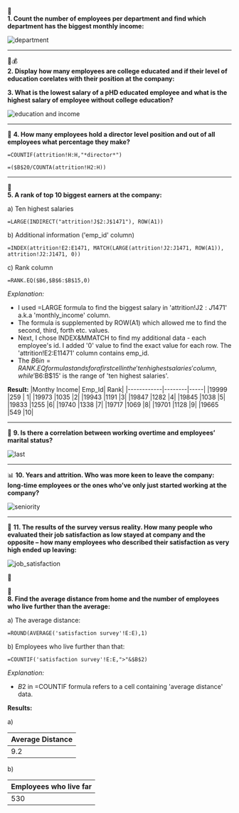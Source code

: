 :office:	
**1. Count the number of employees per department and find which department has the biggest
    monthly income:**
    
![department](https://i.imgur.com/oN5Aamg.png)
___
:school:💰	
**2. Display how many employees are college educated and if their level of education corelates with their position at the company:**

**3. What is the lowest salary of a pHD educated employee and what is the highest salary of employee without college education?**

![education and income](https://i.imgur.com/ruh8pYt.png)
___
:briefcase:
**4. How many employees hold a director level position and out of all employees what percentage they make?**
```excel
=COUNTIF(attrition!H:H,"*director*")
```
```excel
=($B$20/COUNTA(attrition!H2:H))
```
___
:money_with_wings:	
**5. A rank of top 10 biggest earners at the company:**

a) Ten highest salaries
```excel
=LARGE(INDIRECT("attrition!J$2:J$1471"), ROW(A1))
```

b) Additional information ('emp_id' column)
```excel
=INDEX(attrition!E2:E1471, MATCH(LARGE(attrition!J2:J1471, ROW(A1)), attrition!J2:J1471, 0))
```

c) Rank column
```excel
=RANK.EQ($B6,$B$6:$B$15,0)
```


*Explanation:*
- I used =LARGE formula to find the biggest salary in 'attrition!J$2:J$1471' a.k.a 'monthly_income' column.
- The formula is supplemented by ROW(A1) which allowed me to find the second, third, forth etc. values.
- Next, I chose INDEX&MMATCH to find my additional data - each employee's id. I added '0' value to find the exact value for each row. The 'attrition!E2:E11471' column contains emp_id.
- The $B6 in =RANK.EQ formula stands for a first cell in the 'ten highest salaries' column, while '$B$6:$B$15' is the range of 'ten highest salaries'.



**Result:**
|Monthy Income| Emp_Id| Rank|
|------------|--------|-----|
|19999	|259   | 1|
|19973	|1035	|2|
|19943	|1191	|3|
|19847	|1282	|4|
|19845	|1038	|5|
|19833	|1255	|6|
|19740	|1338	|7|
|19717	|1069	|8|
|19701	|1128	|9|
|19665	|549	|10|

___

:ring:
**9. Is there a correlation between working overtime and employees’ marital status?**

![last](https://i.imgur.com/WYJTxmC.png)
___

:bar_chart:
**10. Years and attrition. Who was more keen to leave the company: long-time employees or the ones who’ve only just started working at the company?**

![seniority](https://i.imgur.com/JfOppbw.png)


___
:page_facing_up:
**11. The results of the survey versus reality. How many people who evaluated their job satisfaction as low stayed at company and the opposite – how many employees who described their satisfaction as very high ended up leaving:**

![job_satisfaction](https://i.imgur.com/xlmWFb0.png)

:money_with_wings:	

:pushpin:	
**8. Find the average distance from home and the number of employees who live further than the average:**

a) The average distance:
```excel
=ROUND(AVERAGE('satisfaction survey'!E:E),1)
```

b) Employees who live further than that:
```excel
=COUNTIF('satisfaction survey'!E:E,">"&$B$2)
```

*Explanation:*
- $B$2 in =COUNTIF formula refers to a cell containing 'average distance' data.

**Results:**

a)

|Average Distance|
|----|
|9.2|


b)

|Employees who live far|
|----|
|530|

